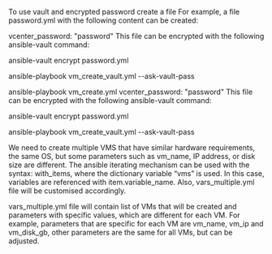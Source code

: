 

To use vault and encrypted password create a file For example, a file password.yml with the following content can be created:

vcenter_password: "password"
This file can be encrypted with the following ansible-vault command:

ansible-vault encrypt password.yml


ansible-playbook vm_create_vault.yml --ask-vault-pass


ansible-playbook vm_create.yml
vcenter_password: "password"
This file can be encrypted with the following ansible-vault command:

ansible-vault encrypt password.yml

ansible-playbook vm_create_vault.yml --ask-vault-pass

We need to create multiple VMS that have similar hardware requirements, the same OS, but some parameters such as vm_name, IP address, or disk size are different. The ansible iterating mechanism can be used with the syntax: with_items, where the dictionary variable “vms” is used. In this case, variables are referenced with item.variable_name. Also, vars_multiple.yml file will be customised accordingly.

vars_multiple.yml file will contain list of VMs that will be created and parameters with specific values, which are different for each VM. For example, parameters that are specific for each VM are vm_name, vm_ip and vm_disk_gb, other parameters are the same for all VMs, but can be adjusted.
